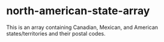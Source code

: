 # north-american-state-array
This is an array containing Canadian, Mexican, and American states/territories and their postal codes.
